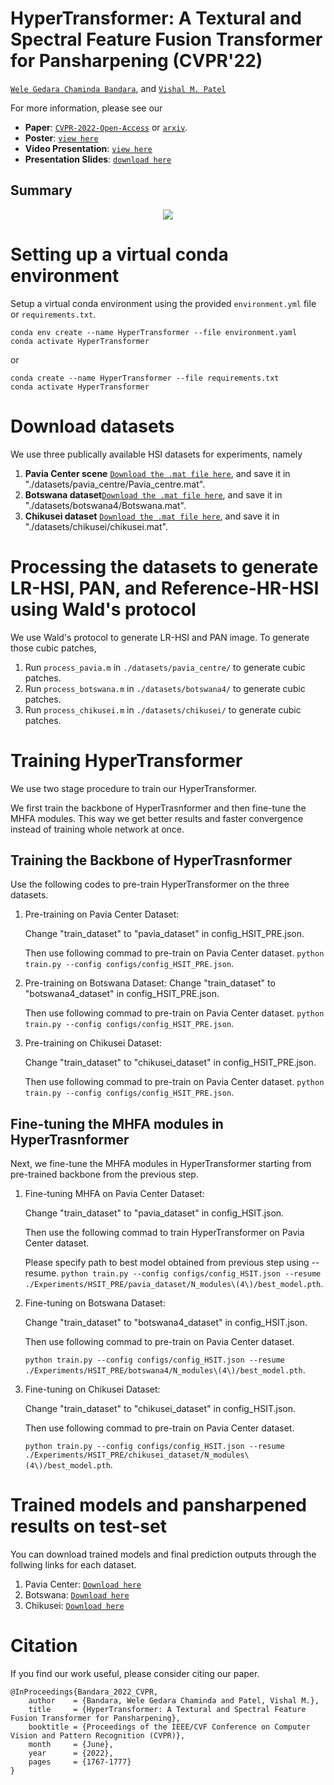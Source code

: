 # HyperTransformer: A Textural and Spectral Feature Fusion Transformer for Pansharpening (CVPR'22)

[`Wele Gedara Chaminda Bandara`](https://www.wgcban.com/), and [`Vishal M. Patel`](https://engineering.jhu.edu/vpatel36/sciencex_teams/vishalpatel/)


For more information, please see our 
- **Paper**: [`CVPR-2022-Open-Access`](https://openaccess.thecvf.com/content/CVPR2022/html/Bandara_HyperTransformer_A_Textural_and_Spectral_Feature_Fusion_Transformer_for_Pansharpening_CVPR_2022_paper.html) or [`arxiv`](https://arxiv.org/abs/2203.02503).
- **Poster**: [`view here`](https://www.dropbox.com/s/6gw64uo2j327yp1/poster.pdf?dl=0)
- **Video Presentation**: [`view here`](https://www.dropbox.com/s/twf90mbzjmev7yl/CVPR-HyperTransformer.mp4?dl=0)
- **Presentation Slides**: [`download here`](https://www.dropbox.com/s/odki2ikymkoh85r/Presentation.pptx?dl=0)

## Summary
<p align="center">
  <img src="/imgs/poster.jpg" />
</p>


# Setting up a virtual conda environment
Setup a virtual conda environment using the provided ``environment.yml`` file or ``requirements.txt``.
```
conda env create --name HyperTransformer --file environment.yaml
conda activate HyperTransformer
```
or
```
conda create --name HyperTransformer --file requirements.txt
conda activate HyperTransformer
```

# Download datasets

We use three publically available HSI datasets for experiments, namely

1) **Pavia Center scene** [`Download the .mat file here`](https://www.dropbox.com/s/znykgpipttircdr/Pavia_centre.mat?dl=0), and save it in "./datasets/pavia_centre/Pavia_centre.mat".
2) **Botswana dataset**[`Download the .mat file here`](https://www.dropbox.com/s/w5bie03gaeuu6t9/Botswana.mat?dl=0), and save it in "./datasets/botswana4/Botswana.mat".
3) **Chikusei dataset** [`Download the .mat file here`](https://naotoyokoya.com/Download.html), and save it in "./datasets/chikusei/chikusei.mat".

# Processing the datasets to generate LR-HSI, PAN, and Reference-HR-HSI using Wald's protocol
 We use Wald's protocol to generate LR-HSI and PAN image. To generate those cubic patches,
  1) Run `process_pavia.m` in `./datasets/pavia_centre/` to generate cubic patches. 
  2) Run `process_botswana.m` in `./datasets/botswana4/` to generate cubic patches.
  3) Run `process_chikusei.m` in `./datasets/chikusei/` to generate cubic patches.
 
# Training HyperTransformer 
We use two stage procedure to train our HyperTransformer. 

We first train the backbone of HyperTrasnformer and then fine-tune the MHFA modules. This way we get better results and faster convergence instead of training whole network at once.

## Training the Backbone of HyperTrasnformer
Use the following codes to pre-train HyperTransformer on the three datasets.
 1) Pre-training on Pavia Center Dataset: 
    
    Change "train_dataset" to "pavia_dataset" in config_HSIT_PRE.json. 
    
    Then use following commad to pre-train on Pavia Center dataset.
    `python train.py --config configs/config_HSIT_PRE.json`.
    
 4) Pre-training on Botswana Dataset:
     Change "train_dataset" to "botswana4_dataset" in config_HSIT_PRE.json. 
     
     Then use following commad to pre-train on Pavia Center dataset. 
     `python train.py --config configs/config_HSIT_PRE.json`.
     
 6) Pre-training on Chikusei Dataset: 
     
     Change "train_dataset" to "chikusei_dataset" in config_HSIT_PRE.json. 
     
     Then use following commad to pre-train on Pavia Center dataset. 
     `python train.py --config configs/config_HSIT_PRE.json`.
     

## Fine-tuning the MHFA modules in HyperTrasnformer
Next, we fine-tune the MHFA modules in HyperTransformer starting from pre-trained backbone from the previous step.
 1) Fine-tuning MHFA on Pavia Center Dataset: 

    Change "train_dataset" to "pavia_dataset" in config_HSIT.json. 
    
    Then use the following commad to train HyperTransformer on Pavia Center dataset. 
    
    Please specify path to best model obtained from previous step using --resume.
    `python train.py --config configs/config_HSIT.json --resume ./Experiments/HSIT_PRE/pavia_dataset/N_modules\(4\)/best_model.pth`.
   
 3) Fine-tuning on Botswana Dataset: 

    Change "train_dataset" to "botswana4_dataset" in config_HSIT.json. 
    
    Then use following commad to pre-train on Pavia Center dataset. 
    
    `python train.py --config configs/config_HSIT.json --resume ./Experiments/HSIT_PRE/botswana4/N_modules\(4\)/best_model.pth`.

 5) Fine-tuning on Chikusei Dataset: 

    Change "train_dataset" to "chikusei_dataset" in config_HSIT.json.
    
    Then use following commad to pre-train on Pavia Center dataset. 
    
    `python train.py --config configs/config_HSIT.json --resume ./Experiments/HSIT_PRE/chikusei_dataset/N_modules\(4\)/best_model.pth`.
    
# Trained models and pansharpened results on test-set
You can download trained models and final prediction outputs through the follwing links for each dataset.
  1) Pavia Center: [`Download here`](https://www.dropbox.com/sh/9zg0wrbq6fzx1wa/AACH3mnRlqkVFmo6BF4wcDdaa?dl=0)
  2) Botswana: [`Download here`](https://www.dropbox.com/sh/e7og46hkn3wuaxr/AACrFOpOSFF2u0hG1CzNYVRxa?dl=0)
  3) Chikusei: [`Download here`](https://www.dropbox.com/sh/l6gaf723cb6asq4/AABPBUleyZ7aFX8POh_d5jC9a?dl=0)

# Citation
If you find our work useful, please consider citing our paper.
```
@InProceedings{Bandara_2022_CVPR,
    author    = {Bandara, Wele Gedara Chaminda and Patel, Vishal M.},
    title     = {HyperTransformer: A Textural and Spectral Feature Fusion Transformer for Pansharpening},
    booktitle = {Proceedings of the IEEE/CVF Conference on Computer Vision and Pattern Recognition (CVPR)},
    month     = {June},
    year      = {2022},
    pages     = {1767-1777}
}
```



